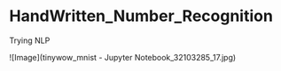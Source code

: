 # HandWritten_Number_Recognition
Trying NLP

![Image](tinywow_mnist - Jupyter Notebook_32103285_17.jpg)
